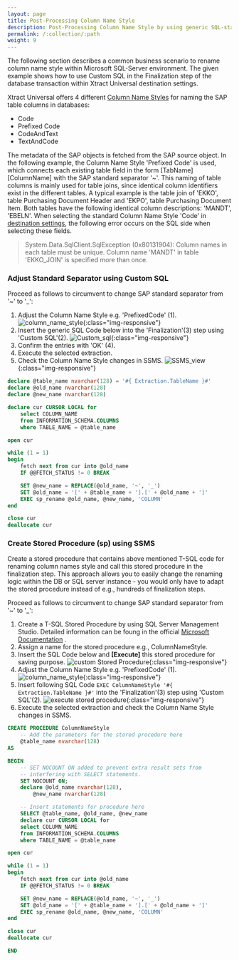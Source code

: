 ```yaml
---
layout: page
title: Post-Processing Column Name Style
description: Post-Processing Column Name Style by using generic SQL-statement
permalink: /:collection/:path
weight: 9
---
```


The following section describes a common business scenario to rename column name style within Microsoft SQL-Server environment.
The given example shows how to use Custom SQL in the Finalization step of the database transaction within Xtract Universal destination settings.

Xtract Universal offers 4 different [Column Name Styles](https://help.theobald-software.com/en/xtract-universal/xu-destinations/microsoft-sql-server/sql-server-settings#column-name-style) for naming the SAP table columns in databases:
- Code
- Prefixed Code
- CodeAndText
- TextAndCode

The metadata of the SAP objects is fetched from the SAP source object. 
In the following example, the Column Name Style 'Prefixed Code' is used, which connects each existing table field in the form [TabName][ColumnName] with the SAP standard separator '~'. 
This naming of table columns is mainly used for table joins, since identical column identifiers exist in the different tables. A typical example is the table join of 'EKKO', table Purchasing Document Header and 'EKPO', table Purchasing Document Item. 
Both tables have the following identical column descriptions: 'MANDT', 'EBELN'. When selecting the standard Column Name Style 'Code' in [destination settings](https://help.theobald-software.com/en/xtract-universal/xu-destinations/microsoft-sql-server/sql-server-settings#destination-settings), the following error occurs on the SQL side when selecting these fields.

> System.Data.SqlClient.SqlException (0x80131904): Column names in each table must be unique. Column name 'MANDT' in table 'EKKO_JOIN' is specified more than once.

### Adjust Standard Separator using Custom SQL

Proceed as follows to circumvent to change SAP standard separator from '~' to '_':
1. Adjust the Column Name Style e.g. 'PrefixedCode' (1).
![column_name_style](/img/contents/xu/destination_settings.png){:class="img-responsive"} 
2. Insert the generic SQL Code below into the 'Finalization'(3) step using 'Custom SQL'(2).
![Custom_sql](/img/contents/xu/custom_sql_finalization_step.png){:class="img-responsive"} 
3. Confirm the entries with 'OK' (4).
4. Execute the selected extraction. 
5. Check the Column Name Style changes in SSMS.
![SSMS_view](/img/contents/xu/ssms_result_column_name_style.png){:class="img-responsive"} 

```sql
declare @table_name nvarchar(128) = '#{ Extraction.TableName }#'
declare @old_name nvarchar(128)
declare @new_name nvarchar(128)

declare cur CURSOR LOCAL for
    select COLUMN_NAME
    from INFORMATION_SCHEMA.COLUMNS
    where TABLE_NAME = @table_name

open cur

while (1 = 1)
begin
    fetch next from cur into @old_name
    IF @@FETCH_STATUS != 0 BREAK

    SET @new_name = REPLACE(@old_name, '~', '_')
    SET @old_name = '[' + @table_name + '].[' + @old_name + ']'
    EXEC sp_rename @old_name, @new_name, 'COLUMN'
end

close cur
deallocate cur
```

### Create Stored Procedure (sp) using SSMS

Create a stored procedure that contains above mentioned T-SQL code for renaming column names style and call this stored procedure in the finalization step. 
This approach allows you to easily change the renaming logic within the DB or SQL server instance - you would only have to adapt the stored procedure instead of e.g., hundreds of finalization steps.

Proceed as follows to circumvent to change SAP standard separator from '~' to '_':
1. Create a T-SQL Stored Procedure by using SQL Server Management Studio. Detailed information can be foung in the official [Microsoft Documentation](https://docs.microsoft.com/en-us/sql/relational-databases/stored-procedures/create-a-stored-procedure?view=sql-server-ver15) .
2. Assign a name for the stored procedure e.g., ColumnNameStyle.
3. Insert the SQL Code below and **[Execute]** this stored procedure for saving purpose.
![custom Stored Procedure](/img/contents/xu/ssms_object_explorer_custom_stored_procedure.png){:class="img-responsive"}
4. Adjust the Column Name Style e.g. 'PrefixedCode' (1).
![column_name_style](/img/contents/xu/destination_settings.png){:class="img-responsive"}
5. Insert following SQL Code `EXEC ColumnNameStyle '#{ Extraction.TableName }#'` into the 'Finalization'(3) step using 'Custom SQL'(2).
![execute stored procedure](/img/contents/xu/exec_sp_column_name_style.png){:class="img-responsive"}
6. Execute the selected extraction and check the Column Name Style changes in SSMS.

```sql
CREATE PROCEDURE ColumnNameStyle 
	-- Add the parameters for the stored procedure here
	@table_name nvarchar(128)
AS 

BEGIN
	-- SET NOCOUNT ON added to prevent extra result sets from
	-- interfering with SELECT statements.
	SET NOCOUNT ON;
	declare @old_name nvarchar(128),
		@new_name nvarchar(128)

	-- Insert statements for procedure here	
	SELECT @table_name, @old_name, @new_name
	declare cur CURSOR LOCAL for
	select COLUMN_NAME
	from INFORMATION_SCHEMA.COLUMNS
	where TABLE_NAME = @table_name

open cur

while (1 = 1)
begin
	fetch next from cur into @old_name
	IF @@FETCH_STATUS != 0 BREAK

	SET @new_name = REPLACE(@old_name, '~', '_')
	SET @old_name = '[' + @table_name + '].[' + @old_name + ']'
	EXEC sp_rename @old_name, @new_name, 'COLUMN'
end

close cur
deallocate cur

END
``` 










